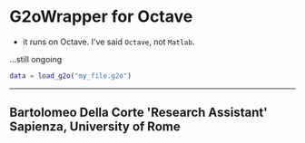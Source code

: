 # G2oWrapper for Octave #

* it runs on Octave. I've said `Octave`, not `Matlab`.

...still ongoing

```Matlab
data = load_g2o("my_file.g2o")
```

--------------------------------
Bartolomeo Della Corte
'Research Assistant'
Sapienza, University of Rome
--------------------------------
